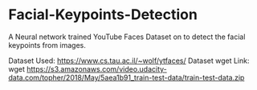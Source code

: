 # Facial-Keypoints-Detection
A Neural network trained YouTube Faces Dataset on  to detect the facial keypoints from images.

Dataset Used: https://www.cs.tau.ac.il/~wolf/ytfaces/
Dataset wget Link: wget https://s3.amazonaws.com/video.udacity-data.com/topher/2018/May/5aea1b91_train-test-data/train-test-data.zip
